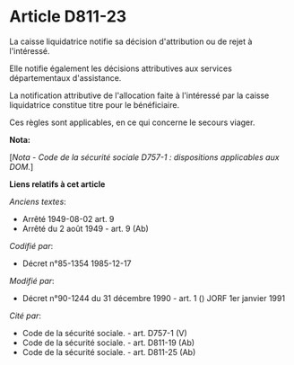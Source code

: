 # Article D811-23

La caisse liquidatrice notifie sa décision d'attribution ou de rejet à l'intéressé. 

Elle notifie également les décisions attributives aux services départementaux d'assistance. 

La notification attributive de l'allocation faite à l'intéressé par la caisse liquidatrice constitue titre pour le
bénéficiaire. 

Ces règles sont applicables, en ce qui concerne le secours viager.

**Nota:**

[*Nota - Code de la sécurité sociale D757-1 : dispositions applicables aux DOM.*]

**Liens relatifs à cet article**

_Anciens textes_:

  - Arrêté 1949-08-02 art. 9
  - Arrêté du 2 août 1949 - art. 9 (Ab)

_Codifié par_:

  - Décret n°85-1354 1985-12-17

_Modifié par_:

  - Décret n°90-1244 du 31 décembre 1990 - art. 1 () JORF 1er janvier 1991

_Cité par_:

  - Code de la sécurité sociale. - art. D757-1 (V)
  - Code de la sécurité sociale. - art. D811-19 (Ab)
  - Code de la sécurité sociale. - art. D811-25 (Ab)

